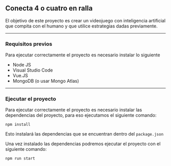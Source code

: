 Conecta 4 o cuatro en ralla
---

El objetivo de este proyecto es crear un videojuego con inteligencia artificial que compita con el humano y que utilice estrategias dadas previamente.

---

### Requisitos previos

Para ejecutar correctamente el proyecto es necesario instalar lo siguiente

* Node JS
* Visual Studio Code 
* Vue.JS
* MongoDB (o usar Mongo Atlas)

---

### Ejecutar el proyecto

Para ejecutar correctamente el proyecto es necesario instalar las dependencias del proyecto, para eso ejecutamos el siguiente comando:

``
npm install
``

Esto instalará las dependencias que se encuentran dentro del ``package.json``

Una vez instalado las dependencias podremos ejecutar el proyecto con el siguiente comando:

``
npm run start
``
